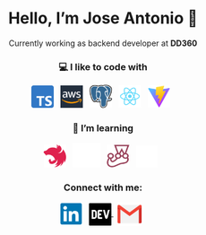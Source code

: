 
<h1 align="center"> Hello, I’m Jose Antonio 👋</h1>


<p align="center">  
Currently working as backend developer at <strong>DD360</strong>
</p>

<h3 align="center">💻 I like to code with</h3>
<p align="center">    
    <img width="40px" src="./media/Typescript.svg" />  
    &nbsp;
    <img width="40px" src="./media/aws.png" />
    &nbsp;
    <img width="40px" src="./media/postgresql.png" />     
    &nbsp;
    <img width="40px" src="./media/react.png" />     
    &nbsp;
    <img width="40px" src="./media/vite.png" />  
    &nbsp;
</p>


<h3 align="center">🧪 I’m learning</h3>
<p align="center"> 
    <img width="40px" src="./media/nest.png" />  
    &nbsp;
    <img width="50px" src="./media/docker2.png" />       
    &nbsp;
    <img width="40px" src="./media/jest.png" />       
    &nbsp;
    <img style="" width="39px" src="./media/nextjs-icon-light.svg" />  
    &nbsp;
</p>


<h3 align="center">Connect with me:</h3>
<p align="center">
<a href="https://www.linkedin.com/in/jose-antonio-felix-ballesteros-9b1111192/" target="blank"><img align="center" src="./media/linkedin.png" alt="jose-antonio-felix-ballesteros-9b1111192" height="40px" /></a>
  &nbsp;
<a href="https://dev.to/jafb321" target="blank"><img align="center" src="./media/dev.png" alt="jose-antonio-felix-ballesteros-9b1111192" height="40px" style="margin-top: 1px;" />
</a>
&nbsp;
 <a href="mailto:jafb321@gmail.com" target="blank"><img align="center" src="./gmail.png" alt="jose-antonio-felix-ballesteros-9b1111192" height="43px" /></a>
  &nbsp;
</p>

